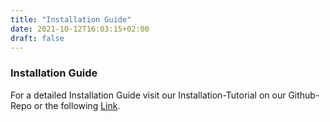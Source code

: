 ```yaml
---
title: "Installation Guide"
date: 2021-10-12T16:03:15+02:00
draft: false
---
```


### Installation Guide
For a detailed Installation Guide visit our Installation-Tutorial on our Github-Repo or the following [Link](https://primetzvan.github.io/hugo-project/docs/installation/).
